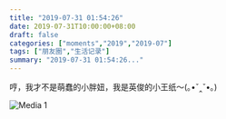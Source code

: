 ```yaml
---
title: "2019-07-31 01:54:26"
date: 2019-07-31T10:00:00+08:00
draft: false
categories: ["moments","2019","2019-07"]
tags: ["朋友圈","生活记录"]
summary: "2019-07-31 01:54:26..."
---
```


哼，我才不是萌蠢的小胖妞，我是英俊的小王纸～(｡•ˇ‸ˇ•｡)

![Media 1](/Moments/photos/2019-07-31/201907310154260.jpg)

